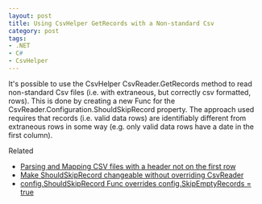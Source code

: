 ```yaml
---
layout: post
title: Using CsvHelper GetRecords with a Non-standard Csv
category: post
tags:
- .NET
- C#
- CsvHelper
---
```

It's possible to use the CsvHelper CsvReader.GetRecords method to read non-standard Csv files (i.e. with extraneous, but correctly csv formatted, rows). This is done by creating a new Func for the CsvReader.Configuration.ShouldSkipRecord property. The approach used requires that records (i.e. valid data rows) are identifiably different from extraneous rows in some way (e.g. only valid data rows have a date in the first column).

Related

- [Parsing and Mapping CSV files with a header not on the first row](https://github.com/JoshClose/CsvHelper/issues/523)
- [Make ShouldSkipRecord changeable without overriding CsvReader](https://github.com/JoshClose/CsvHelper/issues/529)
- [config.ShouldSkipRecord Func overrides config.SkipEmptyRecords = true](https://github.com/JoshClose/CsvHelper/issues/575)
